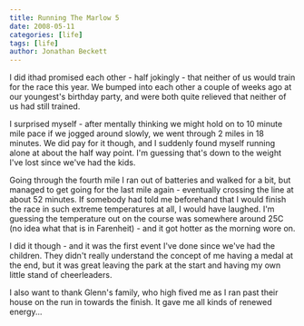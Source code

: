 ```yaml
---
title: Running The Marlow 5
date: 2008-05-11
categories: [life]
tags: [life]
author: Jonathan Beckett
---
```


I did ithad promised each other - half jokingly - that neither of us would train for the race this year. We bumped into each other a couple of weeks ago at our youngest's birthday party, and were both quite relieved that neither of us had still trained.

I surprised myself - after mentally thinking we might hold on to 10 minute mile pace if we jogged around slowly, we went through 2 miles in 18 minutes. We did pay for it though, and I suddenly found myself running alone at about the half way point. I'm guessing that's down to the weight I've lost since we've had the kids.

Going through the fourth mile I ran out of batteries and walked for a bit, but managed to get going for the last mile again - eventually crossing the line at about 52 minutes. If somebody had told me beforehand that I would finish the race in such extreme temperatures at all, I would have laughed. I'm guessing the temperature out on the course was somewhere around 25C (no idea what that is in Farenheit) - and it got hotter as the morning wore on.

I did it though - and it was the first event I've done since we've had the children. They didn't really understand the concept of me having a medal at the end, but it was great leaving the park at the start and having my own little stand of cheerleaders.

I also want to thank Glenn's family, who high fived me as I ran past their house on the run in towards the finish. It gave me all kinds of renewed energy...
